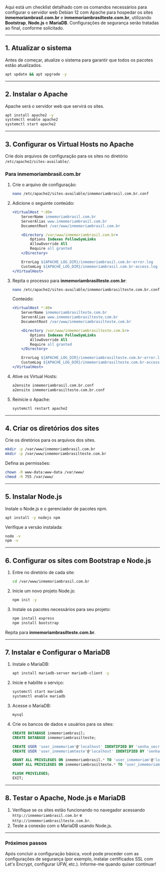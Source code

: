 Aqui está um checklist detalhado com os comandos necessários para configurar o servidor web Debian 12 com Apache para hospedar os sites **inmemoriambrasil.com.br** e **inmemoriambrasilteste.com.br**, utilizando **Bootstrap**, **Node.js** e **MariaDB**. Configurações de segurança serão tratadas ao final, conforme solicitado.

---

## 1. **Atualizar o sistema**
Antes de começar, atualize o sistema para garantir que todos os pacotes estão atualizados.
```bash
apt update && apt upgrade -y
```

---

## 2. **Instalar o Apache**
Apache será o servidor web que servirá os sites.
```bash
apt install apache2 -y
systemctl enable apache2
systemctl start apache2
```

---

## 3. **Configurar os Virtual Hosts no Apache**
Crie dois arquivos de configuração para os sites no diretório `/etc/apache2/sites-available/`.

### Para **inmemoriambrasil.com.br**
1. Crie o arquivo de configuração:
   ```bash
   nano /etc/apache2/sites-available/inmemoriambrasil.com.br.conf
   ```
2. Adicione o seguinte conteúdo:
   ```apache
   <VirtualHost *:80>
       ServerName inmemoriambrasil.com.br
       ServerAlias www.inmemoriambrasil.com.br
       DocumentRoot /var/www/inmemoriambrasil.com.br

       <Directory /var/www/inmemoriambrasil.com.br>
           Options Indexes FollowSymLinks
           AllowOverride All
           Require all granted
       </Directory>

       ErrorLog ${APACHE_LOG_DIR}/inmemoriambrasil.com.br-error.log
       CustomLog ${APACHE_LOG_DIR}/inmemoriambrasil.com.br-access.log combined
   </VirtualHost>
   ```

3. Repita o processo para **inmemoriambrasilteste.com.br**:
   ```bash
   nano /etc/apache2/sites-available/inmemoriambrasilteste.com.br.conf
   ```
   Conteúdo:
   ```apache
   <VirtualHost *:80>
       ServerName inmemoriambrasilteste.com.br
       ServerAlias www.inmemoriambrasilteste.com.br
       DocumentRoot /var/www/inmemoriambrasilteste.com.br

       <Directory /var/www/inmemoriambrasilteste.com.br>
           Options Indexes FollowSymLinks
           AllowOverride All
           Require all granted
       </Directory>

       ErrorLog ${APACHE_LOG_DIR}/inmemoriambrasilteste.com.br-error.log
       CustomLog ${APACHE_LOG_DIR}/inmemoriambrasilteste.com.br-access.log combined
   </VirtualHost>
   ```

4. Ative os Virtual Hosts:
   ```bash
   a2ensite inmemoriambrasil.com.br.conf
   a2ensite inmemoriambrasilteste.com.br.conf
   ```

5. Reinicie o Apache:
   ```bash
   systemctl restart apache2
   ```

---

## 4. **Criar os diretórios dos sites**
Crie os diretórios para os arquivos dos sites.
```bash
mkdir -p /var/www/inmemoriambrasil.com.br
mkdir -p /var/www/inmemoriambrasilteste.com.br
```

Defina as permissões:
```bash
chown -R www-data:www-data /var/www/
chmod -R 755 /var/www/
```

---

## 5. **Instalar Node.js**
Instale o Node.js e o gerenciador de pacotes npm.
```bash
apt install -y nodejs npm
```

Verifique a versão instalada:
```bash
node -v
npm -v
```

---

## 6. **Configurar os sites com Bootstrap e Node.js**
1. Entre no diretório de cada site:
   ```bash
   cd /var/www/inmemoriambrasil.com.br
   ```
2. Inicie um novo projeto Node.js:
   ```bash
   npm init -y
   ```
3. Instale os pacotes necessários para seu projeto:
   ```bash
   npm install express
   npm install bootstrap
   ```

Repita para **inmemoriambrasilteste.com.br**.

---

## 7. **Instalar e Configurar o MariaDB**
1. Instale o MariaDB:
   ```bash
   apt install mariadb-server mariadb-client -y
   ```

2. Inicie e habilite o serviço:
   ```bash
   systemctl start mariadb
   systemctl enable mariadb
   ```

3. Acesse o MariaDB:
   ```bash
   mysql
   ```

4. Crie os bancos de dados e usuários para os sites:
   ```sql
   CREATE DATABASE inmemoriambrasil;
   CREATE DATABASE inmemoriambrasilteste;

   CREATE USER 'user_inmemoriam'@'localhost' IDENTIFIED BY 'senha_secreta';
   CREATE USER 'user_inmemoriamteste'@'localhost' IDENTIFIED BY 'senha_secreta';

   GRANT ALL PRIVILEGES ON inmemoriambrasil.* TO 'user_inmemoriam'@'localhost';
   GRANT ALL PRIVILEGES ON inmemoriambrasilteste.* TO 'user_inmemoriamteste'@'localhost';

   FLUSH PRIVILEGES;
   EXIT;
   ```

---

## 8. **Testar o Apache, Node.js e MariaDB**
1. Verifique se os sites estão funcionando no navegador acessando `http://inmemoriambrasil.com.br` e `http://inmemoriambrasilteste.com.br`.
2. Teste a conexão com o MariaDB usando Node.js.

---

### **Próximos passos**
Após concluir a configuração básica, você pode proceder com as configurações de segurança (por exemplo, instalar certificados SSL com Let's Encrypt, configurar UFW, etc.). Informe-me quando quiser continuar!
